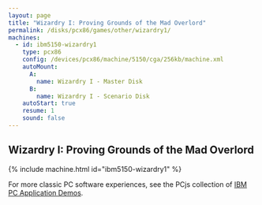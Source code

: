```yaml
---
layout: page
title: "Wizardry I: Proving Grounds of the Mad Overlord"
permalink: /disks/pcx86/games/other/wizardry1/
machines:
  - id: ibm5150-wizardry1
    type: pcx86
    config: /devices/pcx86/machine/5150/cga/256kb/machine.xml
    autoMount:
      A:
        name: Wizardry I - Master Disk
      B:
        name: Wizardry I - Scenario Disk
    autoStart: true
    resume: 1
    sound: false
---
```


Wizardry I: Proving Grounds of the Mad Overlord
-----------------------------------------------

{% include machine.html id="ibm5150-wizardry1" %}

For more classic PC software experiences, see the PCjs collection of [IBM PC Application Demos](/apps/pcx86/).
